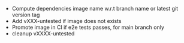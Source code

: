 - Compute dependencies image name w.r.t branch name or latest git version tag
- Add vXXX-untested if image does not exists
- Promote image in CI if e2e tests passes, for main branch only
- cleanup vXXXX-untested